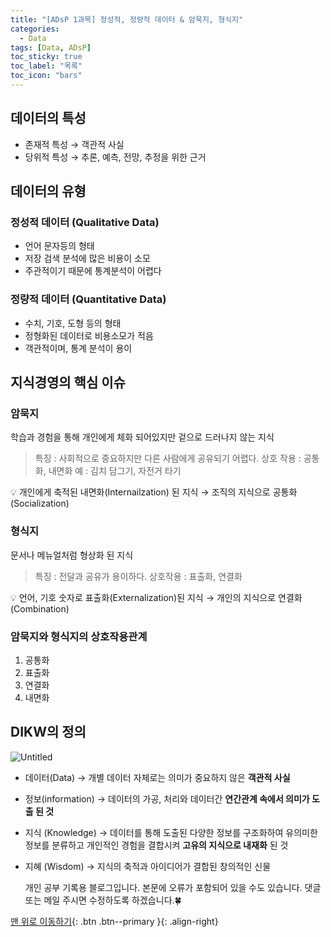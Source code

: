 ```yaml
---
title: "[ADsP 1과목] 정성적, 정량적 데이터 & 암묵지, 형식지"
categories:
  - Data
tags: [Data, ADsP]
toc_sticky: true
toc_label: "목록"
toc_icon: "bars"
---
```


## 데이터의 특성

- 존재적 특성 → 객관적 사실
- 당위적 특성 → 추론, 예측, 전망, 추정을 위한 근거

## 데이터의 유형

### 정성적 데이터 (Qualitative Data)

- 언어 문자등의 형태
- 저장 검색 분석에 많은 비용이 소모
- 주관적이기 때문에 통계분석이 어렵다

### 정량적 데이터 (Quantitative Data)

- 수치, 기호, 도형 등의 형태
- 정형화된 데이터로 비용소모가 적음
- 객관적이며, 통계 분석이 용이

## 지식경영의 핵심 이슈

### 암묵지

학습과 경험을 통해 개인에게 체화 되어있지만 겉으로 드러나지 않는 지식

> 특징 : 사회적으로 중요하지만 다른 사람에게 공유되기 어렵다.
> 상호 작용 : 공통화, 내면화
> 예 : 김치 담그기, 자전거 타기

<aside>
💡 개인에게 축적된 내면화(Internailzation) 된 지식  → 조직의 지식으로 공통화(Socialization)

</aside>

### 형식지

문서나 메뉴얼처럼 형상화 된 지식

> 특징 : 전달과 공유가 용이하다.
> 상호작용 : 표출화, 연결화

<aside>
💡 언어, 기호 숫자로 표출화(Externalization)된 지식  → 개인의 지식으로 연결화 (Combination)

</aside>

### 암묵지와 형식지의 상호작용관계

1. 공통화
2. 표출화
3. 연결화
4. 내면화

## DIKW의 정의

![Untitled](https://blog.kakaocdn.net/dn/bWzxNQ/btrT4rXQIv3/acFEmVmOOYJDWyY7naw5zK/img.png)

- 데이터(Data) → 개별 데이터 자체로는 의미가 중요하지 않은 **객관적 사실**
- 정보(information) → 데이터의 가공, 처리와 데이터간 **연간관계 속에서 의미가 도출 된 것**
- 지식 (Knowledge) → 데이터를 통해 도출된 다양한 정보를 구조화하여 유의미한 정보를 분류하고 개인적인 경험을 결합시켜 **고유의 지식으로 내재화** 된 것
- 지혜 (Wisdom) → 지식의 축적과 아이디어가 결합된 창의적인 신물

  개인 공부 기록용 블로그입니다.
  본문에 오류가 포함되어 있을 수도 있습니다.
  댓글 또는 메일 주시면 수정하도록 하겠습니다.🍀

[맨 위로 이동하기](#){: .btn .btn--primary }{: .align-right}
